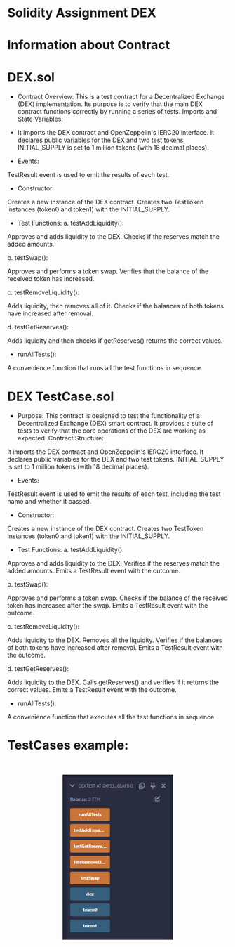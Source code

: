 # Solidity Assignment DEX

# Information about Contract

# DEX.sol
- Contract Overview:
This is a test contract for a Decentralized Exchange (DEX) implementation. Its purpose is to verify that the main DEX contract functions correctly by running a series of tests.
Imports and State Variables:

- It imports the DEX contract and OpenZeppelin's IERC20 interface.
It declares public variables for the DEX and two test tokens.
INITIAL_SUPPLY is set to 1 million tokens (with 18 decimal places).


- Events:

TestResult event is used to emit the results of each test.


- Constructor:

Creates a new instance of the DEX contract.
Creates two TestToken instances (token0 and token1) with the INITIAL_SUPPLY.


- Test Functions:
a. testAddLiquidity():

Approves and adds liquidity to the DEX.
Checks if the reserves match the added amounts.

b. testSwap():

Approves and performs a token swap.
Verifies that the balance of the received token has increased.

c. testRemoveLiquidity():

Adds liquidity, then removes all of it.
Checks if the balances of both tokens have increased after removal.

d. testGetReserves():

Adds liquidity and then checks if getReserves() returns the correct values.


- runAllTests():

A convenience function that runs all the test functions in sequence.


# DEX TestCase.sol

- Purpose:
This contract is designed to test the functionality of a Decentralized Exchange (DEX) smart contract. It provides a suite of tests to verify that the core operations of the DEX are working as expected.
Contract Structure:

It imports the DEX contract and OpenZeppelin's IERC20 interface.
It declares public variables for the DEX and two test tokens.
INITIAL_SUPPLY is set to 1 million tokens (with 18 decimal places).


- Events:

TestResult event is used to emit the results of each test, including the test name and whether it passed.


- Constructor:

Creates a new instance of the DEX contract.
Creates two TestToken instances (token0 and token1) with the INITIAL_SUPPLY.


- Test Functions:
a. testAddLiquidity():

Approves and adds liquidity to the DEX.
Verifies if the reserves match the added amounts.
Emits a TestResult event with the outcome.

b. testSwap():

Approves and performs a token swap.
Checks if the balance of the received token has increased after the swap.
Emits a TestResult event with the outcome.

c. testRemoveLiquidity():

Adds liquidity to the DEX.
Removes all the liquidity.
Verifies if the balances of both tokens have increased after removal.
Emits a TestResult event with the outcome.

d. testGetReserves():

Adds liquidity to the DEX.
Calls getReserves() and verifies if it returns the correct values.
Emits a TestResult event with the outcome.


- runAllTests():

A convenience function that executes all the test functions in sequence.

# TestCases example:

<br>
    <p align="center">
      <img src="TestCase.png" height=50% width=50%>
    </p>
  <br>
